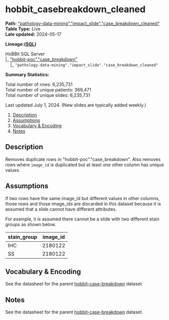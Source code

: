 # hobbit_casebreakdown_cleaned

<b>Path:</b> ["pathology-data-mining"."impact_slide"."case_breakdown_cleaned"](https://tlvidreamcord1:9047/new_query?context=%22pathology-data-mining%22&queryPath=%5B%22pathology-data-mining%22%2C%22impact_slide%22%2C%22case_breakdown_cleaned%22%5D) <br/>
<b>Table Type:</b> Live <br/>
<b>Late updated:</b> 2024-05-17 <br/>

<b>Lineage:([SQL](sql/hobbit-casebreakdown-cleaned.sql))</b>

HoBBit SQL Server <br/>
|_ ["hobbit-poc"."case_breakdown"](hobbit-casebreakdown.md) <br/>
&nbsp;&nbsp;&nbsp;&nbsp;|_ `"pathology-data-mining"."impact_slide"."case_breakdown_cleaned"` <br/>

<b>Summary Statistics:</b>

Total number of rows: 6,235,731 <br/>
Total number of unique patients: 369,471 <br/>
Total number of unique slides: 6,235,731 <br/>

Last updated July 1, 2024.  (New slides are typically added weekly.)

1. [Description ](#description)
2. [Assumptions](#assumptions)
3. [Vocabulary \& Encoding](#vocabulary--encoding)
4. [Notes](#notes)

## Description <a name="description"></a>

Removes duplicate rows in "hobbit-poc"."case_breakdown".  Also removes rows where `image_id` is duplicated but at least one other column has unique vaiues. 

## Assumptions

If two rows have the same image_id but different values in other columns, those rows and those image_ids are discarded in this dataset because it is assumed that a slide cannot have different attributes. 

For example, it is assumed there cannot be a slide with two different stain groups as shown below.

| **stain_group** | **image_id** |
|---|---|
| IHC | 2180122 |
| SS | 2180122 |

## Vocabulary & Encoding <a name="vocabulary"></a>

See the datasheet for the parent [hobbit-case-breakdown](hobbit-casebreakdown.md) dataset. 
 
## Notes <a name="notes">

See the datasheet for the parent [hobbit-case-breakdown](hobbit-casebreakdown.md) dataset. 
